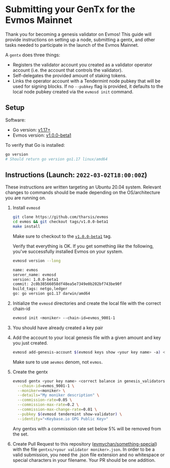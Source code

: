 # Submitting your GenTx for the Evmos Mainnet

Thank you for becoming a genesis validator on Evmos! This guide will provide instructions on setting up a node, submitting a gentx, and other tasks needed to participate in the launch of the Evmos Mainnet.

A `gentx` does three things:

- Registers the validator account you created as a validator operator account (i.e. the account that controls the validator).
- Self-delegates the provided amount of staking tokens.
- Links the operator account with a Tendermint node pubkey that will be used for signing blocks. If no `--pubkey` flag is provided, it defaults to the local node pubkey created via the `evmosd init` command.

## Setup

Software:

- Go version: [v1.17+](https://golang.org/dl/)
- Evmos version: [v1.0.0-beta1](https://github.com/tharsis/evmos/releases)

To verify that Go is installed:

```sh
go version
# Should return go version go1.17 linux/amd64
```

## Instructions (Launch: `2022-03-02T18:00:00Z`)

These instructions are written targeting an Ubuntu 20.04 system. Relevant changes to commands should be made depending on the OS/architecture you are running on.

1. Install `evmosd`

   ```bash
   git clone https://github.com/tharsis/evmos
   cd evmos && git checkout tags/v1.0.0-beta1
   make install
   ```

   Make sure to checkout to the [`v1.0.0-beta1`](https://github.com/tharsis/evmos/releases) tag.

   Verify that everything is OK. If you get something *like* the following, you've successfully installed Evmos on your system.

   ```sh
   evmosd version --long

   name: evmos
   server_name: evmosd
   version: 1.0.0-beta1
   commit: 2c0b38566058df48ea5e7349e0b202bf743be90f
   build_tags: netgo,ledger
   go: go version go1.17 darwin/amd64
   ```

2. Initialize the `evmosd` directories and create the local file with the correct chain-id

   ```bash
   evmosd init <moniker> --chain-id=evmos_9001-1
   ```

3. You should have already created a key pair

4. Add the account to your local genesis file with a given amount and key you just created.

   ```bash
   evmosd add-genesis-account $(evmosd keys show <your key name> -a) <correct balance in genesis file>aevmos
   ```

   Make sure to use `aevmos` denom, not `evmos`.

5. Create the gentx

   ```bash
   evmosd gentx <your key name> <correct balance in genesis_validators.csv>aevmos \
     --chain-id=evmos_9001-1 \
     --moniker=<moniker> \
     --details="My moniker description" \
     --commission-rate=0.05 \
     --commission-max-rate=0.2 \
     --commission-max-change-rate=0.01 \
     --pubkey $(evmosd tendermint show-validator) \
     --identity="<Keybase.io GPG Public Key>"
   ```
   
   Any gentxs with a commission rate set below 5% will be removed from the set.

6. Create Pull Request to this repository ([evmychan/something-special](https://github.com/evmychan/something-special/)) with the file  `gentxs/<your validator moniker>.json`. In order to be a valid submission, you need the .json file extension and no whitespace or special characters in your filename. Your PR should be one addition.
